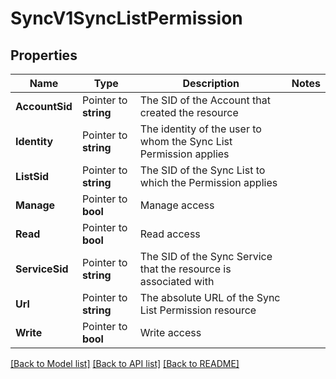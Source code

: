 # SyncV1SyncListPermission

## Properties

Name | Type | Description | Notes
------------ | ------------- | ------------- | -------------
**AccountSid** | Pointer to **string** | The SID of the Account that created the resource |
**Identity** | Pointer to **string** | The identity of the user to whom the Sync List Permission applies |
**ListSid** | Pointer to **string** | The SID of the Sync List to which the Permission applies |
**Manage** | Pointer to **bool** | Manage access |
**Read** | Pointer to **bool** | Read access |
**ServiceSid** | Pointer to **string** | The SID of the Sync Service that the resource is associated with |
**Url** | Pointer to **string** | The absolute URL of the Sync List Permission resource |
**Write** | Pointer to **bool** | Write access |

[[Back to Model list]](../README.md#documentation-for-models) [[Back to API list]](../README.md#documentation-for-api-endpoints) [[Back to README]](../README.md)


